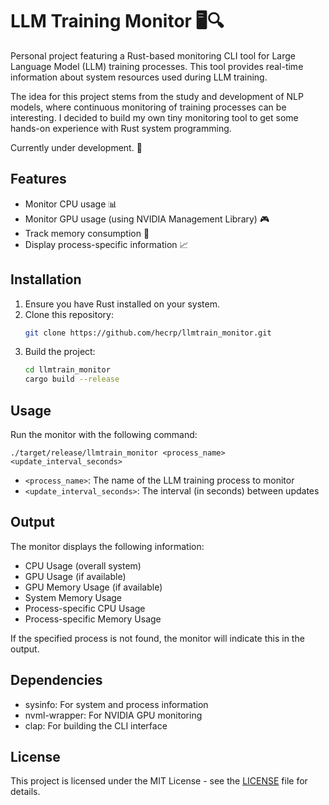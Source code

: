 # LLM Training Monitor 🖥️🔍

Personal project featuring a Rust-based monitoring CLI tool for Large Language Model (LLM) training processes. This tool provides real-time information about system resources used during LLM training.

The idea for this project stems from the study and development of NLP models, where continuous monitoring of training processes can be interesting. I decided to build my own tiny monitoring tool to get some hands-on experience with Rust system programming.

Currently under development. 🚧

## Features

- Monitor CPU usage 📊
- Monitor GPU usage (using NVIDIA Management Library) 🎮
- Track memory consumption 💾
- Display process-specific information 📈

## Installation

1. Ensure you have Rust installed on your system.
2. Clone this repository:
   ```bash
   git clone https://github.com/hecrp/llmtrain_monitor.git
   ```
3. Build the project:
   ```bash
   cd llmtrain_monitor
   cargo build --release
   ```

## Usage

Run the monitor with the following command:
```
./target/release/llmtrain_monitor <process_name> <update_interval_seconds>
```

- `<process_name>`: The name of the LLM training process to monitor
- `<update_interval_seconds>`: The interval (in seconds) between updates

## Output

The monitor displays the following information:

- CPU Usage (overall system)
- GPU Usage (if available)
- GPU Memory Usage (if available)
- System Memory Usage
- Process-specific CPU Usage
- Process-specific Memory Usage

If the specified process is not found, the monitor will indicate this in the output.

## Dependencies

- sysinfo: For system and process information
- nvml-wrapper: For NVIDIA GPU monitoring
- clap: For building the CLI interface

## License

This project is licensed under the MIT License - see the [LICENSE](LICENSE) file for details.

